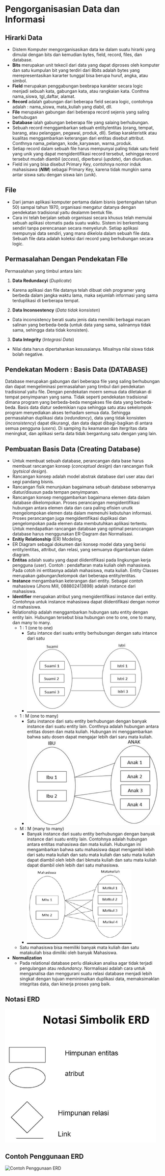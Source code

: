 # Pengorganisasian Data dan Informasi

## Hirarki Data

- Distem Komputer mengorganisasikan data ke dalam suatu hirarki yang dimulai dengan bits dan kemudian bytes, field, record, files, dan database.
- **Bits** merupakan unit tekecil dari data yang dapat diproses oleh komputer dan satu kumpulan bit yang terdiri dari 8bits adalah bytes yang merepresentasikan kararter tunggal bisa berupa huruf, angka, atau simbol.
- **Field** merupakan penggabungan beebrapa karakter secara logic menjadi sebuah kata, gabungan kata, atau rangkaian kata. Conthna nama_siswa, tgl_daftar, alamat.
- **Record** adalah gabungan dari beberapa field secara logic, contohnya adalah : nama_siswa, mata_kuliah yang diabil, dll.
- **File** merupakan gabungan dari beberapa record sejenis yang saling berhubugan
- **Database** ialah gabungan beberapa file yang salaing berhubungan.
- Sebuah record menggambarkan sebuah entity/entitas (orang, tempat, barang, atau pelanggan, pegawai, produk, dll). Setiap karakteristik atau kualitas menggambarkan keterangan dari entitas disebut attribut. Conthnya nama_pelangan, kode_karyawan, warna_produk.
- Setiap record dalam sebuah file harus mempunyai paling tidak satu field yang unik yang dapat mengidentifikasi record tersebut, sehingga record tersebut mudah diambil (*access*), diperbarui (*update*), dan diurutkan.
- Field ini yang bisa disebut Primary Key, contohnya nomor induk mahasisawa (***NIM***) sebagai Primary Key, karena tidak mungkin sama antar siswa satu dengan siswa lain (*unik*).

## File

- Dari jaman aplikasi komputer pertama dalam bisnis (pertengahan tahun 50) sampai tahun 1970, organisasi mengatur datanya dengan pendekatan tradisional yaitu dealamm bentuk file.
- Cara ini telah berjalan sebab organisasi secara khusus telah memulai sebuah aplikasi otomatis pada suatu waktu. Sistem ini berkembang sendiri tanpa perencanaan secara menyeluruh. Setiap aplikasi mempunyai data sendiri, yang mana dikelola dalam sebuah file data. Sebuah file data adalah koleksi dari record yang berhubungan secara logic.

## Permasalahan Dengan Pendekatan FIle

Permasalahan yang timbul antara lain:
1. **Data Redundacyi** (*Duplicate*) 
  - Karena aplikasi dan file datanya telah dibuat oleh programer yang berbeda dalam jangka waktu lama, maka sejumlah informasi yang sama terduplikasi di berberapa tempat.
2. **Data Inconsestency** (*Data tidak konsisten*)
  - Data inconsistency berati suatu jenis data memiliki berbagai macam salinan yang berbeda-beda (untuk data yang sama, salinannya tidak sama, sehingga data tidak konsisten).
3. **Data Integrity** (*Integrasi Data*)
  - Nilai data harus dipertahankan kesusaianya. Misalnya nilai siswa tidak bolah negative.

## Pendekatan Modern : Basis Data (DATABASE)

Database merupakan gabungan dari beberapa file yang saling berhubungan dan dapat mengeliminasi permasalahan yang timbul dari pendekatan tradisional yaitu file. Dengan pendekatan moern semua data diletakan di tempat penyimpanan yang sama. Tidak seperti pendekatan tradisional dimana program yang berbeda-beda mengakses file data yang berbeda-beda. Basis data diatur sedemikian rupa sehingga satu atau sekelompok program menyediakan akses terhadam semua data. Sehingga permasalahan duplikasi data (*redundancy*), data yang tidak konsisten (*inconsistency*) dapat dikurangi, dan data dapat dibagi-bagikan di antara semua pengguna (*users*). Di samping itu keamanan dan itergritas data meningkat, dan aplikasi serta data tidak bergantung satu dengan yang lain.

## Pembuatan Basis Data (Creating Database)

- Untuk membuat sebuah database, perancangan data base harus membuat rancangan konsep (*conceptual design*) dan rancangan fisik (*pytsical design*).
- Rancangan konsep adalah model abstrak database dari user atau dari segi pandang bisnis.
- Rancangan fisik menunjukan bagaimana sebuah database sebenarnya diatur/disusun pada tempan penyimpanan.
- Rancangan konsep menggambarkan bagaimana elemen data dalam database dikelompokan. Proses perancangan mengidentifikasi hubungan antara elemen data dan cara paling efisien unutk mengelompokan elemen data dalam memenuhi kebutuhan informasi. Proses perancangan juga mengidentifikasi duplikasi dan pengelompokan pada elemen data membutuhkan aplikasi tertentu. Untuk mendapatkan rancangan databsae yang optimal peranccangan database harus menggunakan ER-Dagram dan Normalisasi.
- **Enitiy Relationship** (ER) Modeling.
- ER Diagram sebagai dokumen dari konsep model data yang berisi entity/entitas, attribut, dan relasi, yang semuanya digambarkan dalam diagram.
- **Entitas** adalah suatu yang dapat diidentifikasi pada lingkungan kerja pengguna (user). Contoh : pendaftaran mata kuliah oleh mahasiswa. Pada cotoh ini entitasnya adalah mahasiswa, mata kuliah. Entity Classes merupakan gabungan/kelompok dari beberapa entity/entitas.
- **Instance** mengambarkan keterangan dari entity. Sebagai contoh mahasiswa (Jhons Mill, 088802413898) adalah instance dari mahasiswa.
- **Identifier** merupakan atribut yang mengidentifikasi instance dari entity. Contohnya untuk instance mahasiswa dapat diidentifikasi dengan nomor id mahasiswa.
- Relationship adalah menggambarkan hubungan satu entity dengan entity lain. Hubungan tersebut bisa hubungan one to one, one to many, dan many to many.
  - 1 : 1 (one to one)
    - Satu intance dari suatu entity berhubungan dengan satu intance dari satu
    - ![gambar1](img/gambar1.png)
  - 1 : M (one to many)
    - Satu instance dari satu entity berhubungan dengan banyak instance dari suatu entity lain. Conthnya adalah hubungan antara entitas dosen dan mata kuliah. Hubungan ini menggambarkan bahwa satu dosen dapat mengajar lebih dari saru mata kuliah.
    - ![gambar2](img/gambar2.png)
  - M : M (many to many)
    - Banyak instance dari suatu entity berhubungan dengan banyak instance dari suatu entity lain. Contohnya adalah hubungan antara entitas mahasiswa dan mata kuliah. Hubungan ini mengambarkan bahwa satu mahasiswa dapat mengambil lebih dari satu mata kuliah dan satu mata kuliah dan satu mata kuliah dapat diambil oleh lebih dari bkmata kuliah dan satu mata kuliah dapat diambil oleh lebih dari satu mahasiswa. 
    - ![gambar3](img/gambar3.png)
  - Satu mahasiswa bisa memiliki banyak mata kuliah dan satu matakuliah bisa dimiliki oleh banyak Mahasiswa.
- **Normalization**
  - Pada relational database perlu dilakukan analisa agar tidak terjadi pengulangan atau *redundancy*. Normalisasi adalah cara untuk menganalisa dan menggurani suatu relasi database menjadi lebih singkat dengan tujuan meminimalkan duplikasi data, memaksimaklan integritas data, dan kinerja proses yang baik.

## Notasi ERD

![Notasi Simbolik ERD](img/notasi.png)

## Contoh Penggunaan ERD

![Contoh Penggunaan ERD](img/CotohPenggunaan.png)

